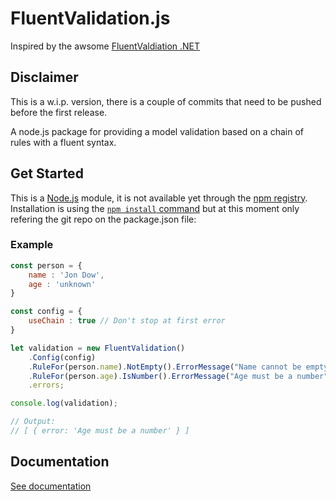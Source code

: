 # FluentValidation.js

Inspired by the awsome [FluentValdiation .NET](https://github.com/JeremySkinner/FluentValidation/blob/master/README.md)

## Disclaimer
This is a w.i.p. version, there is a couple of commits that need to be pushed before the first release.

A node.js package for providing a model validation based on a chain of rules with a fluent syntax.

## Get Started
This is a [Node.js](https://nodejs.org/en/) module, it is not available yet through the
[npm registry](https://www.npmjs.com/). Installation is using the
[`npm install` command](https://docs.npmjs.com/getting-started/installing-npm-packages-locally) but at this moment only refering the git repo on the package.json file:


### Example
```javascript
const person = {
    name : 'Jon Dow',
    age : 'unknown'
}

const config = {
    useChain : true // Don't stop at first error
}

let validation = new FluentValidation()
    .Config(config)
    .RuleFor(person.name).NotEmpty().ErrorMessage("Name cannot be empty")
    .RuleFor(person.age).IsNumber().ErrorMessage("Age must be a number")
    .errors;

console.log(validation);

// Output:
// [ { error: 'Age must be a number' } ]
```


## Documentation

[See documentation](DOC.md)